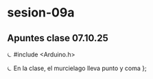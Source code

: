 # sesion-09a
## Apuntes clase 07.10.25

⏾ #include <Arduino.h>

⏾ En la clase, el murcielago lleva punto y coma }; 
